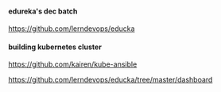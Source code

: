 #### edureka's dec batch
https://github.com/lerndevops/educka

#### building kubernetes cluster 
https://github.com/kairen/kube-ansible

https://github.com/lerndevops/educka/tree/master/dashboard
